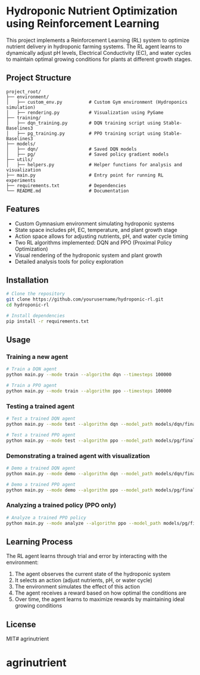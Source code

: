 # Hydroponic Nutrient Optimization using Reinforcement Learning

This project implements a Reinforcement Learning (RL) system to optimize nutrient delivery in hydroponic farming systems. The RL agent learns to dynamically adjust pH levels, Electrical Conductivity (EC), and water cycles to maintain optimal growing conditions for plants at different growth stages.

## Project Structure

```
project_root/
├── environment/
│   ├── custom_env.py          # Custom Gym environment (Hydroponics simulation)
│   ├── rendering.py           # Visualization using PyGame
├── training/
│   ├── dqn_training.py        # DQN training script using Stable-Baselines3
│   ├── pg_training.py         # PPO training script using Stable-Baselines3
├── models/
│   ├── dqn/                   # Saved DQN models
│   ├── pg/                    # Saved policy gradient models
├── utils/
│   ├── helpers.py             # Helper functions for analysis and visualization
├── main.py                    # Entry point for running RL experiments
├── requirements.txt           # Dependencies
└── README.md                  # Documentation
```

## Features

- Custom Gymnasium environment simulating hydroponic systems
- State space includes pH, EC, temperature, and plant growth stage
- Action space allows for adjusting nutrients, pH, and water cycle timing
- Two RL algorithms implemented: DQN and PPO (Proximal Policy Optimization)
- Visual rendering of the hydroponic system and plant growth
- Detailed analysis tools for policy exploration

## Installation

```bash
# Clone the repository
git clone https://github.com/yourusername/hydroponic-rl.git
cd hydroponic-rl

# Install dependencies
pip install -r requirements.txt
```

## Usage

### Training a new agent

```bash
# Train a DQN agent
python main.py --mode train --algorithm dqn --timesteps 100000

# Train a PPO agent
python main.py --mode train --algorithm ppo --timesteps 100000
```

### Testing a trained agent

```bash
# Test a trained DQN agent
python main.py --mode test --algorithm dqn --model_path models/dqn/final_model.zip

# Test a trained PPO agent
python main.py --mode test --algorithm ppo --model_path models/pg/final_model.zip
```

### Demonstrating a trained agent with visualization

```bash
# Demo a trained DQN agent
python main.py --mode demo --algorithm dqn --model_path models/dqn/final_model.zip

# Demo a trained PPO agent
python main.py --mode demo --algorithm ppo --model_path models/pg/final_model.zip
```

### Analyzing a trained policy (PPO only)

```bash
# Analyze a trained PPO policy
python main.py --mode analyze --algorithm ppo --model_path models/pg/final_model.zip
```

## Learning Process

The RL agent learns through trial and error by interacting with the environment:

1. The agent observes the current state of the hydroponic system
2. It selects an action (adjust nutrients, pH, or water cycle)
3. The environment simulates the effect of this action
4. The agent receives a reward based on how optimal the conditions are
5. Over time, the agent learns to maximize rewards by maintaining ideal growing conditions

## License

MIT# agrinutrient
# agrinutrient
